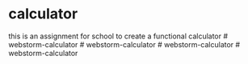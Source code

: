 # calculator
this is an assignment for school to create a functional calculator 
#   w e b s t o r m - c a l c u l a t o r  
 #   w e b s t o r m - c a l c u l a t o r  
 #   w e b s t o r m - c a l c u l a t o r  
 #   w e b s t o r m - c a l c u l a t o r  
 